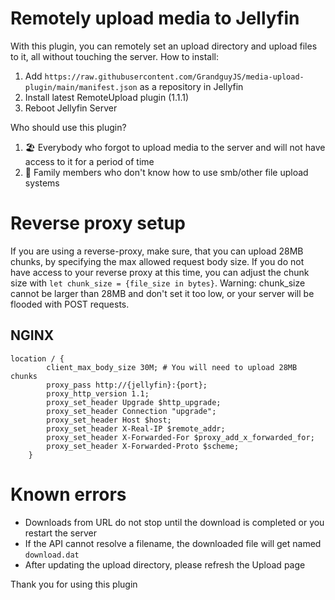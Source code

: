 # Remotely upload media to Jellyfin
With this plugin, you can remotely set an upload directory and upload files to it, all without touching the server.
How to install:
1. Add `https://raw.githubusercontent.com/GrandguyJS/media-upload-plugin/main/manifest.json` as a repository in Jellyfin
2. Install latest RemoteUpload plugin (1.1.1)
3. Reboot Jellyfin Server

Who should use this plugin?
1. 🏖️ Everybody who forgot to upload media to the server and will not have access to it for a period of time
2. 🤷 Family members who don't know how to use smb/other file upload systems

# Reverse proxy setup
If you are using a reverse-proxy, make sure, that you can upload 28MB chunks, by specifying the max allowed request body size.
If you do not have access to your reverse proxy at this time, you can adjust the chunk size with `let chunk_size = {file_size in bytes}`. Warning: chunk_size cannot be larger than 28MB and don't set it too low, or your server will be flooded with POST requests.
## NGINX
```
location / {  
        client_max_body_size 30M; # You will need to upload 28MB chunks
        proxy_pass http://{jellyfin}:{port};
        proxy_http_version 1.1;
        proxy_set_header Upgrade $http_upgrade;
        proxy_set_header Connection "upgrade";
        proxy_set_header Host $host;
        proxy_set_header X-Real-IP $remote_addr;
        proxy_set_header X-Forwarded-For $proxy_add_x_forwarded_for;
        proxy_set_header X-Forwarded-Proto $scheme;
    }
```

# Known errors
- Downloads from URL do not stop until the download is completed or you restart the server
- If the API cannot resolve a filename, the downloaded file will get named `download.dat`
- After updating the upload directory, please refresh the Upload page

Thank you for using this plugin
